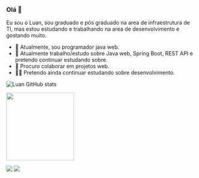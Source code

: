 ### Olá 👋
Eu sou o Luan, sou graduado e pós graduado na area de infraestrutura de TI, mas estou estudando e trabalhando na area de desenvolvimento e gostando muito.
- 🔭 Atualmente, sou programador java web.
- 🌱 Atualmente trabalho/estudo sobre Java web, Spring Boot, REST API e pretendo continuar estudando sobre.
- 🤝 Procuro colaborar em projetos web.
- 🧑‍🎓 Pretendo ainda continuar estudando sobre desenvolvimento.

![Luan GitHub stats](https://github-readme-stats.vercel.app/api?username=Luan-Gustavo001&show_icons=true&theme=transparent)

<img height="180em" src="https://github-readme-stats.vercel.app/api/top-langs/?username=Luan-Gustavo001&layout=compact&langs_count=5&theme=transparent"/>
 
[<img src="https://img.shields.io/badge/linkedin-%230077B5.svg?&style=for-the-badge&logo=linkedin&logoColor=white" />](https://www.linkedin.com/in/luan-gustavo-de-melo-freitas-a37273196/) 
[<img src = "https://img.shields.io/badge/instagram-%23E4405F.svg?&style=for-the-badge&logo=instagram&logoColor=white">](https://www.instagram.com/Luan-Gustavo001/)
